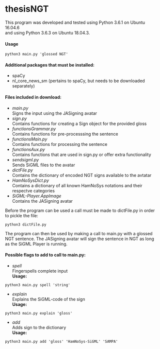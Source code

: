 # thesisNGT
This program was developed and tested using Python 3.6.1 on Ubuntu 16.04.6 <br>
and using Python 3.6.3 on Ubuntu 18.04.3.

#### Usage
```
python3 main.py 'glossed NGT'
```

#### Additional packages that must be installed:
 <ul>
  <li>spaCy</li>
  <li>nl_core_news_sm (pertains to spaCy, but needs to be downloaded separately)</li>
</ul>

#### Files included in download:
<ul>
<li><i>main.py</i><br>Signs the input using the JASigning avatar<br></li>
<li><i>sign.py</i><br>Contains functions for creating a Sign object for the provided gloss<br></li>
<li><i>functionsGrammar.py</i><br>Contains functions for pre-processsing the sentence<br></li>
<li><i>functionsMain.py</i><br>Contains functions for processing the sentence<br></li>
<li><i>functionsAux.py</i><br>Contains functions that are used in sign.py or offer extra functionality<br></li>
<li><i>sendsigml.py</i><br>Sends SiGML files to the avatar<br></li>
<li><i>dictFile.py</i><br>Contains the dictionary of encoded NGT signs available to the avtatar<br></li>
<li><i>HamNoSysDict.py</i><br>Contains a dictionary of all known HamNoSys notations and their respectve categories<br></li>
<li><i>SiGML-Player.AppImage</i><br>Contains the JASigning avatar<br></li>
</ul>

Before the program can be used a call must be made to dictFile.py in order to pickle the file:

 ```
 python3 dictFile.py
 ```

The program can then be used by making a call to main.py with a glossed NGT sentence. The JASigning avatar will sign the sentence in NGT
as long as the SiGML Player is running.
#### Possible flags to add to call to main.py:
<ul>
<li>
 <i>spell</i><br>
 Fingerspells complete input<br>
 <b>Usage:</b>
 </li>
 </ul>
 
 ```
 python3 main.py spell 'string'
 ```
 
 <ul>
<li>
 <i>explain</i><br>
 Explains the SiGML-code of the sign<br>
 <b>Usage:</b>
</li>
</ul>

```
python3 main.py explain 'gloss'
```

<ul>
<li>
 <i>add</i><br>
 Adds sign to the dictionary<br>
 <b>Usage:</b>
</li>
</ul>

```
python3 main.py add 'gloss' 'HamNoSys-SiGML' 'SAMPA'
```
